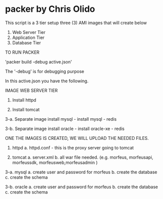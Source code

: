 # packer by Chris Olido

This script is a 3 tier setup three (3) AMI images that will create below
1. Web Server Tier
2. Application Tier
3. Database Tier

TO RUN PACKER 

'packer build -debug active.json'

The '-debug' is for debugging purpose 

In this active.json you have the following.

IMAGE WEB SERVER TIER
 
1. Install httpd

2. Install tomcat

3-a. Separate image install mysql
	- install mysql
	- redis

3-b. Separate image install oracle
	- install oracle-xe
	- redis

ONE THE IMAGES IS CREATED, WE WILL UPLOAD THE NEEDED FILES.

1. httpd 
	a. httpd.conf - this is the proxy server going to tomcat

2. tomcat
	a. server.xml
	b. all war file needed. (e.g. morfeus, morfeusapi, morfeussdk, morfeusweb,morfeusadmin )

3-a. mysql 
	a. create user and password for morfeus
	b. create the database
	c. create the schema

3-b. oracle
	a. create user and password for morfeus
	b. create the database
	c. create the schema
